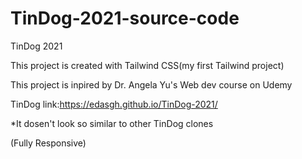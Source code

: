 # TinDog-2021-source-code

TinDog 2021

This project is created with Tailwind CSS(my first Tailwind project)

This project is inpired by Dr. Angela Yu's Web dev course on Udemy

TinDog link:https://edasgh.github.io/TinDog-2021/

*It dosen't look so similar to other TinDog clones

(Fully Responsive)
